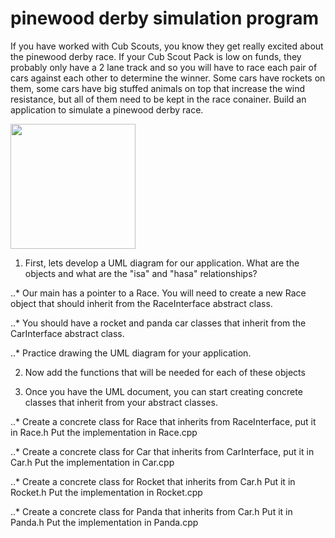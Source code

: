 # pinewood derby simulation program
If you have worked with Cub Scouts, you know they get really excited about the pinewood derby race.  If your Cub Scout Pack is low on funds, they probably only have a 2 lane track and so you will have to race each pair of cars against each other to determine the winner.  Some cars have rockets on them, some cars have big stuffed animals on top that increase the wind resistance, but all of them need to be kept in the race conainer.  Build an application to simulate a pinewood derby race.

<img src="https://upload.wikimedia.org/wikipedia/commons/b/be/PinewoodFinish.jpg" width="200">

1. First, lets develop a UML diagram for our application.  What are the objects and what are the "isa" and "hasa" relationships?

..* Our main has a pointer to a Race.  You will need to create a new Race object that should inherit from the RaceInterface abstract class.

..* You should have a rocket and panda car classes that inherit from the CarInterface abstract class.

..* Practice drawing the UML diagram for your application.

2. Now add the functions that will be needed for each of these objects

3. Once you have the UML document, you can start creating concrete classes that inherit from your abstract classes.

..* Create a concrete class for Race that inherits from RaceInterface, put it in Race.h  Put the implementation in Race.cpp

..* Create a concrete class for Car that inherits from CarInterface, put it in Car.h Put the implementation in Car.cpp

..* Create a concrete class for Rocket that inherits from Car.h Put it in Rocket.h Put the implementation in Rocket.cpp

..* Create a concrete class for Panda that inherits from Car.h Put it in Panda.h Put the implementation in Panda.cpp
